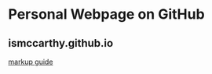 # Personal Webpage on GitHub
## ismccarthy.github.io

[markup guide](https://ismccarthy.github.io/markup.html)
